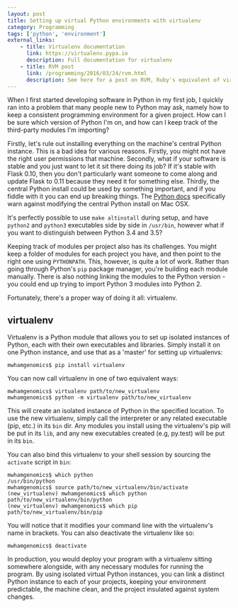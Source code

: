 ```yaml
---
layout: post
title: Setting up virtual Python environments with virtualenv
category: Programming
tags: ['python', 'environment']
external_links:
    - title: Virtualenv documentation
      link: https://virtualenv.pypa.io
      description: Full documentation for virtualenv
    - title: RVM post
      link: /programming/2016/03/24/rvm.html
      description: See here for a post on RVM, Ruby's equivalent of virtualenv
---
```


When I first started developing software in Python in my first job, I quickly ran into a problem that many people new to Python may ask, namely how to keep a consistent programming environment for a given project. How can I be sure which version of Python I'm on, and how can I keep track of the third-party modules I'm importing?

Firstly, let's rule out installing everything on the machine's central Python instance. This is a bad idea for various reasons. Firstly, you might not have the right user permissions that machine. Secondly, what if your software is stable and you just want to let it sit there doing its job? If it's stable with Flask 0.10, then you don't particularly want someone to come along and update Flask to 0.11 because they need it for something else. Thirdly, the central Python install could be used by something important, and if you fiddle with it you can end up breaking things. The [Python docs](https://docs.python.org/3.4/using/mac.html) specifically warn against modifying the central Python install on Mac OSX.

It's perfectly possible to use `make altinstall` during setup, and have `python2` and `python3` executables side by side in `/usr/bin`, however what if you want to distinguish between Python 3.4 and 3.5?

Keeping track of modules per project also has its challenges. You might keep a folder of modules for each project you have, and then point to the right one using `PYTHONPATH`. This, however, is quite a lot of work. Rather than going through Python's `pip` package manager, you're building each module manually. There is also nothing linking the modules to the Python version - you could end up trying to import Python 3 modules into Python 2.

Fortunately, there's a proper way of doing it all: virtualenv.

## virtualenv
Virtualenv is a Python module that allows you to set up isolated instances of Python, each with their own executables and libraries. Simply install it on one Python instance, and use that as a 'master' for setting up virtualenvs:

    mwhamgenomics$ pip install virtualenv

You can now call virtualenv in one of two equivalent ways:

    mwhamgenomics$ virtualenv path/to/new_virtualenv
    mwhamgenomics$ python -m virtualenv path/to/new_virtualenv

This will create an isolated instance of Python in the specified location. To use the new virtualenv, simply call the interpreter or any related executable (pip, etc.) in its `bin` dir. Any modules you install using the virtualenv's pip will be put in its `lib`, and any new executables created (e.g, py.test) will be put in its `bin`.

You can also bind this virtualenv to your shell session by sourcing the `activate` script in `bin`:

    mwhamgenomics$ which python
    /usr/bin/python
    mwhamgenomics$ source path/to/new_virtualenv/bin/activate
    (new_virtualenv) mwhamgenomics$ which python
    path/to/new_virtualenv/bin/python
    (new_virtualenv) mwhamgenomics$ which pip
    path/to/new_virtualenv/bin/pip

You will notice that it modifies your command line with the virtualenv's name in brackets. You can also deactivate the virtualenv like so:

    mwhamgenomics$ deactivate

In production, you would deploy your program with a virtualenv sitting somewhere alongside, with any necessary modules for running the program. By using isolated virtual Python instances, you can link a distinct Python instance to each of your projects, keeping your environment predictable, the machine clean, and the project insulated against system changes.
